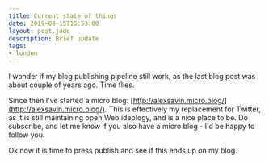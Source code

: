 ```yaml
---
title: Current state of things
date: 2019-08-15T15:53:00
layout: post.jade
description: Brief update
tags:
- london
---
```


I wonder if my blog publishing pipeline still work, as the last blog post was about couple of years ago. Time flies.

Since then I've started a micro blog: [http://alexsavin.micro.blog/](http://alexsavin.micro.blog/). This is effectively my replacement for Twitter, as it is still maintaining open Web ideology, and is a nice place to be. Do subscribe, and let me know if you also have a micro blog - I'd be happy to follow you.

Ok now it is time to press publish and see if this ends up on my blog.
